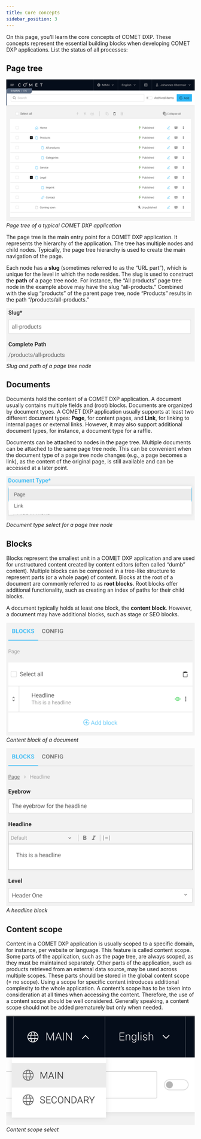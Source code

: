 ```yaml
---
title: Core concepts
sidebar_position: 3
---
```


On this page, you’ll learn the core concepts of COMET DXP. These concepts represent the essential building blocks when developing COMET DXP applications. List the status of all processes:

## Page tree

![PageTree](images/page-tree.png)
*Page tree of a typical COMET DXP application*

The page tree is the main entry point for a COMET DXP application. It represents the hierarchy of the application. The tree has multiple nodes and child nodes. Typically, the page tree hierarchy is used to create the main navigation of the page.

Each node has a **slug** (sometimes referred to as the “URL part”), which is unique for the level in which the node resides. The slug is used to construct the **path** of a page tree node. For instance, the “All products” page tree node in the example above may have the slug “all-products.” Combined with the slug “products” of the parent page tree, node “Products” results in the path “/products/all-products.”

![SlugAndPath](images/slug-and-path.png)
*Slug and path of a page tree node*

## Documents

Documents hold the content of a COMET DXP application. A document usually contains multiple fields and (root) blocks.
Documents are organized by document types. A COMET DXP application usually supports at least two different document types: **Page**, for content pages, and **Link**, for linking to internal pages or external links. However, it may also support additional document types, for instance, a document type for a raffle.

Documents can be attached to nodes in the page tree. Multiple documents can be attached to the same page tree node. This can be convenient when the document type of a page tree node changes (e.g., a page becomes a link), as the content of the original page, is still available and can be accessed at a later point.

![DocumentType](images/document-type.png)
*Document type select for a page tree node*

## Blocks
Blocks represent the smallest unit in a COMET DXP application and are used for unstructured content created by content editors (often called “dumb” content). Multiple blocks can be composed in a tree-like structure to represent parts (or a whole page) of content.
Blocks at the root of a document are commonly referred to as **root blocks**. Root blocks offer additional functionality, such as creating an index of paths for their child blocks.

A document typically holds at least one block, the **content block**. However, a document may have additional blocks, such as stage or SEO blocks.

![ContentBlock](images/content-block.png)
*Content block of a document*

![HeadlineBlock](images/headline-block.png)
*A headline block*

## Content scope

Content in a COMET DXP application is usually scoped to a specific domain, for instance, per website or language. This feature is called content scope. Some parts of the application, such as the page tree, are always scoped, as they must be maintained separately. Other parts of the application, such as products retrieved from an external data source, may be used across multiple scopes. These parts should be stored in the global content scope (= no scope).
Using a scope for specific content introduces additional complexity to the whole application. A content’s scope has to be taken into consideration at all times when accessing the content. Therefore, the use of a content scope should be well considered. Generally speaking, a content scope should not be added prematurely but only when needed.

![ContentScope](images/content-scope.png)
*Content scope select*